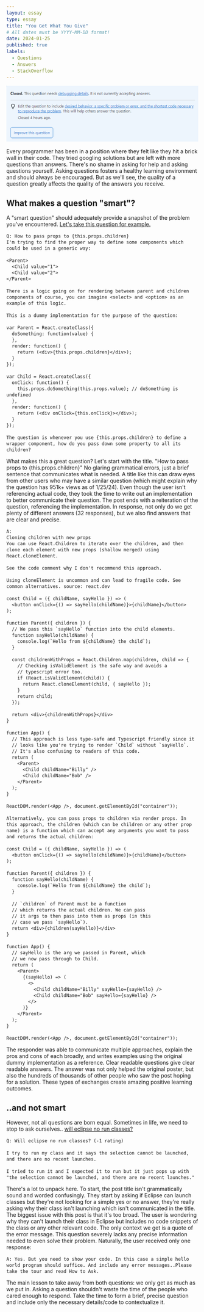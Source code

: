 ```yaml
---
layout: essay
type: essay
title: "You Get What You Give"
# All dates must be YYYY-MM-DD format!
date: 2024-01-25
published: true
labels:
  - Questions
  - Answers
  - StackOverflow
---
```


<img class="img-fluid" src="../img/notsmart.png">


Every programmer has been in a position where they felt like they hit a brick wall in their code. They tried googling solutions but are left with more questions than answers. There's no shame in asking for help and asking questions yourself. Asking questions fosters a healthy learning environment and should always be encouraged. But as we'll see, the quality of a question greatly affects the quality of the answers you receive.   

## What makes a question "smart"?

A "smart question" should adequately provide a snapshot of the problem you've encountered. [Let's take this question for example.](https://stackoverflow.com/questions/32370994/how-to-pass-props-to-this-props-children)

```
Q: How to pass props to {this.props.children} 
I'm trying to find the proper way to define some components which could be used in a generic way:

<Parent>
  <Child value="1">
  <Child value="2">
</Parent>

There is a logic going on for rendering between parent and children components of course, you can imagine <select> and <option> as an example of this logic.

This is a dummy implementation for the purpose of the question:

var Parent = React.createClass({
  doSomething: function(value) {
  },
  render: function() {
    return (<div>{this.props.children}</div>);
  }
});

var Child = React.createClass({
  onClick: function() {
    this.props.doSomething(this.props.value); // doSomething is undefined
  },
  render: function() {
    return (<div onClick={this.onClick}></div>);
  }
});

The question is whenever you use {this.props.children} to define a wrapper component, how do you pass down some property to all its children?

```

What makes this a great question? Let's start with the title. "How to pass props to {this.props.children}" No glaring grammatical errors, just a brief sentence that communicates what is needed. A title like this can draw eyes from other users who may have a similar question (which might explain why the question has 951k+ views as of 1/25/24). Even though the user isn't referencing actual code, they took the time to write out an implementation to better communicate their question. The post ends with a reiteration of the question, referencing the implementation. In response, not only do we get plenty of different answers (32 responses), but we also find answers that are clear and precise. 

```
A: 
Cloning children with new props
You can use React.Children to iterate over the children, and then clone each element with new props (shallow merged) using React.cloneElement.

See the code comment why I don't recommend this approach.

Using cloneElement is uncommon and can lead to fragile code. See common alternatives. source: react.dev

const Child = ({ childName, sayHello }) => (
  <button onClick={() => sayHello(childName)}>{childName}</button>
);

function Parent({ children }) {
  // We pass this `sayHello` function into the child elements.
  function sayHello(childName) {
    console.log(`Hello from ${childName} the child`);
  }

  const childrenWithProps = React.Children.map(children, child => {
    // Checking isValidElement is the safe way and avoids a
    // typescript error too.
    if (React.isValidElement(child)) {
      return React.cloneElement(child, { sayHello });
    }
    return child;
  });

  return <div>{childrenWithProps}</div>
}

function App() {
  // This approach is less type-safe and Typescript friendly since it
  // looks like you're trying to render `Child` without `sayHello`.
  // It's also confusing to readers of this code.
  return (
    <Parent>
      <Child childName="Billy" />
      <Child childName="Bob" />
    </Parent>
  );
}

ReactDOM.render(<App />, document.getElementById("container"));

Alternatively, you can pass props to children via render props. In this approach, the children (which can be children or any other prop name) is a function which can accept any arguments you want to pass and returns the actual children:

const Child = ({ childName, sayHello }) => (
  <button onClick={() => sayHello(childName)}>{childName}</button>
);

function Parent({ children }) {
  function sayHello(childName) {
    console.log(`Hello from ${childName} the child`);
  }

  // `children` of Parent must be a function
  // which returns the actual children. We can pass
  // it args to then pass into them as props (in this
  // case we pass `sayHello`).
  return <div>{children(sayHello)}</div>
}

function App() {
  // sayHello is the arg we passed in Parent, which
  // we now pass through to Child.
  return (
    <Parent>
      {(sayHello) => (
        <>
          <Child childName="Billy" sayHello={sayHello} />
          <Child childName="Bob" sayHello={sayHello} />
        </>
      )}
    </Parent>
  );
}

ReactDOM.render(<App />, document.getElementById("container"));

``` 
The responder was able to communicate multiple approaches, explain the pros and cons of each broadly, and writes examples using the original dummy implementation as a reference. Clear readable questions give clear readable answers. The answer was not only helped the original poster, but also the hundreds of thousands of other people who saw the post hoping for a solution. These types of exchanges create amazing positive learning outcomes. 

## ..and not smart
However, not all questions are born equal.
Sometimes in life, we need to stop to ask ourselves.. [will eclipse no run classes?](https://stackoverflow.com/questions/77883350/will-eclipse-no-run-classes)

```
Q: Will eclipse no run classes? (-1 rating) 

I try to run my class and it says the selection cannot be launched, and there are no recent launches.

I tried to run it and I expected it to run but it just pops up with "the selection cannot be launched, and there are no recent launches."
```

There's a lot to unpack here. To start, the post title isn't grammatically sound and worded confusingly. They start by asking if Eclipse can launch classes but they're not looking for a simple yes or no answer, they're really asking why their class isn't launching which isn't communicated in the title. The biggest issue with this post is that it's too broad. The user is wondering why they can't launch their class in Eclipse but includes no code snippets of the class or any other relevant code. The only context we get is a quote of the error message. This question severely lacks any precise information needed to even solve their problem. 
Naturally, the user received only one response:

```
A: Yes. But you need to show your code. In this case a simple hello world program should suffice. And include any error messages..Please take the tour and read How to Ask. 
```
The main lesson to take away from both questions: we only get as much as we put in. Asking a question shouldn't waste the time of the people who cared enough to respond. Take the time to form a brief, precise question and include only the necessary details/code to contextualize it.  
